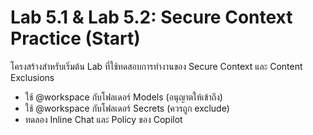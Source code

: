# Lab 5.1 & Lab 5.2: Secure Context Practice (Start)

โครงสร้างสำหรับเริ่มต้น Lab ที่ใช้ทดสอบการทำงานของ Secure Context และ Content Exclusions
- ใช้ @workspace กับโฟลเดอร์ Models (อนุญาตให้เข้าถึง)
- ใช้ @workspace กับโฟลเดอร์ Secrets (ควรถูก exclude)
- ทดลอง Inline Chat และ Policy ของ Copilot
